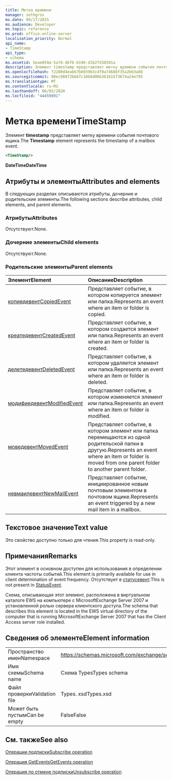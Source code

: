 ```yaml
---
title: Метка времени
manager: sethgros
ms.date: 09/17/2015
ms.audience: Developer
ms.topic: reference
ms.prod: office-online-server
localization_priority: Normal
api_name:
- TimeStamp
api_type:
- schema
ms.assetid: 5eae859a-5a74-4bf6-b196-d1b2fd38501a
description: Элемент timestamp представляет метку времени события почтового ящика.
ms.openlocfilehash: f2280d4eab67b603963c4f0a7468bf35a2b63a88
ms.sourcegitcommit: 88ec988f2bb67c1866d06b361615f3674a24e795
ms.translationtype: MT
ms.contentlocale: ru-RU
ms.lasthandoff: 06/03/2020
ms.locfileid: "44459891"
---
```

# <a name="timestamp"></a><span data-ttu-id="f5fd0-103">Метка времени</span><span class="sxs-lookup"><span data-stu-id="f5fd0-103">TimeStamp</span></span>

<span data-ttu-id="f5fd0-104">Элемент **timestamp** представляет метку времени события почтового ящика.</span><span class="sxs-lookup"><span data-stu-id="f5fd0-104">The **Timestamp** element represents the timestamp of a mailbox event.</span></span> 
  
```xml
<TimeStamp/>
```

 <span data-ttu-id="f5fd0-105">**DateTime**</span><span class="sxs-lookup"><span data-stu-id="f5fd0-105">**DateTime**</span></span>
## <a name="attributes-and-elements"></a><span data-ttu-id="f5fd0-106">Атрибуты и элементы</span><span class="sxs-lookup"><span data-stu-id="f5fd0-106">Attributes and elements</span></span>

<span data-ttu-id="f5fd0-107">В следующих разделах описываются атрибуты, дочерние и родительские элементы.</span><span class="sxs-lookup"><span data-stu-id="f5fd0-107">The following sections describe attributes, child elements, and parent elements.</span></span>
  
### <a name="attributes"></a><span data-ttu-id="f5fd0-108">Атрибуты</span><span class="sxs-lookup"><span data-stu-id="f5fd0-108">Attributes</span></span>

<span data-ttu-id="f5fd0-109">Отсутствуют.</span><span class="sxs-lookup"><span data-stu-id="f5fd0-109">None.</span></span>
  
### <a name="child-elements"></a><span data-ttu-id="f5fd0-110">Дочерние элементы</span><span class="sxs-lookup"><span data-stu-id="f5fd0-110">Child elements</span></span>

<span data-ttu-id="f5fd0-111">Отсутствуют.</span><span class="sxs-lookup"><span data-stu-id="f5fd0-111">None.</span></span>
  
### <a name="parent-elements"></a><span data-ttu-id="f5fd0-112">Родительские элементы</span><span class="sxs-lookup"><span data-stu-id="f5fd0-112">Parent elements</span></span>

|<span data-ttu-id="f5fd0-113">**Элемент**</span><span class="sxs-lookup"><span data-stu-id="f5fd0-113">**Element**</span></span>|<span data-ttu-id="f5fd0-114">**Описание**</span><span class="sxs-lookup"><span data-stu-id="f5fd0-114">**Description**</span></span>|
|:-----|:-----|
|[<span data-ttu-id="f5fd0-115">копиедевент</span><span class="sxs-lookup"><span data-stu-id="f5fd0-115">CopiedEvent</span></span>](copiedevent.md) <br/> |<span data-ttu-id="f5fd0-116">Представляет событие, в котором копируется элемент или папка.</span><span class="sxs-lookup"><span data-stu-id="f5fd0-116">Represents an event where an item or folder is copied.</span></span>  <br/> |
|[<span data-ttu-id="f5fd0-117">креатедевент</span><span class="sxs-lookup"><span data-stu-id="f5fd0-117">CreatedEvent</span></span>](createdevent.md) <br/> |<span data-ttu-id="f5fd0-118">Представляет событие, в котором создается элемент или папка.</span><span class="sxs-lookup"><span data-stu-id="f5fd0-118">Represents an event where an item or folder is created.</span></span>  <br/> |
|[<span data-ttu-id="f5fd0-119">делетедевент</span><span class="sxs-lookup"><span data-stu-id="f5fd0-119">DeletedEvent</span></span>](deletedevent.md) <br/> |<span data-ttu-id="f5fd0-120">Представляет событие, в котором удаляется элемент или папка.</span><span class="sxs-lookup"><span data-stu-id="f5fd0-120">Represents an event where an item or folder is deleted.</span></span>  <br/> |
|[<span data-ttu-id="f5fd0-121">модифиедевент</span><span class="sxs-lookup"><span data-stu-id="f5fd0-121">ModifiedEvent</span></span>](modifiedevent.md) <br/> |<span data-ttu-id="f5fd0-122">Представляет событие, в котором изменяется элемент или папка.</span><span class="sxs-lookup"><span data-stu-id="f5fd0-122">Represents an event where an item or folder is modified.</span></span>  <br/> |
|[<span data-ttu-id="f5fd0-123">моведевент</span><span class="sxs-lookup"><span data-stu-id="f5fd0-123">MovedEvent</span></span>](movedevent.md) <br/> |<span data-ttu-id="f5fd0-124">Представляет событие, в котором элемент или папка перемещаются из одной родительской папки в другую.</span><span class="sxs-lookup"><span data-stu-id="f5fd0-124">Represents an event where an item or folder is moved from one parent folder to another parent folder.</span></span>  <br/> |
|[<span data-ttu-id="f5fd0-125">невмаилевент</span><span class="sxs-lookup"><span data-stu-id="f5fd0-125">NewMailEvent</span></span>](newmailevent.md) <br/> |<span data-ttu-id="f5fd0-126">Представляет событие, инициированное новым почтовым элементом в почтовом ящике.</span><span class="sxs-lookup"><span data-stu-id="f5fd0-126">Represents an event triggered by a new mail item in a mailbox.</span></span>  <br/> |
   
## <a name="text-value"></a><span data-ttu-id="f5fd0-127">Текстовое значение</span><span class="sxs-lookup"><span data-stu-id="f5fd0-127">Text value</span></span>

<span data-ttu-id="f5fd0-128">Это свойство доступно только для чтения.</span><span class="sxs-lookup"><span data-stu-id="f5fd0-128">This property is read-only.</span></span>
  
## <a name="remarks"></a><span data-ttu-id="f5fd0-129">Примечания</span><span class="sxs-lookup"><span data-stu-id="f5fd0-129">Remarks</span></span>

<span data-ttu-id="f5fd0-130">Этот элемент в основном доступен для использования в определении клиента частоты событий.</span><span class="sxs-lookup"><span data-stu-id="f5fd0-130">This element is primarily available for use in client determination of event frequency.</span></span> <span data-ttu-id="f5fd0-131">Отсутствует в [статусевент](statusevent.md).</span><span class="sxs-lookup"><span data-stu-id="f5fd0-131">This is not present in [StatusEvent](statusevent.md).</span></span>
  
<span data-ttu-id="f5fd0-132">Схема, описывающая этот элемент, расположена в виртуальном каталоге EWS на компьютере с MicrosoftExchange Server 2007 и установленной ролью сервера клиентского доступа.</span><span class="sxs-lookup"><span data-stu-id="f5fd0-132">The schema that describes this element is located in the EWS virtual directory of the computer that is running MicrosoftExchange Server 2007 that has the Client Access server role installed.</span></span>
  
## <a name="element-information"></a><span data-ttu-id="f5fd0-133">Сведения об элементе</span><span class="sxs-lookup"><span data-stu-id="f5fd0-133">Element information</span></span>

|||
|:-----|:-----|
|<span data-ttu-id="f5fd0-134">Пространство имен</span><span class="sxs-lookup"><span data-stu-id="f5fd0-134">Namespace</span></span>  <br/> |https://schemas.microsoft.com/exchange/services/2006/types  <br/> |
|<span data-ttu-id="f5fd0-135">Имя схемы</span><span class="sxs-lookup"><span data-stu-id="f5fd0-135">Schema name</span></span>  <br/> |<span data-ttu-id="f5fd0-136">Схема Types</span><span class="sxs-lookup"><span data-stu-id="f5fd0-136">Types schema</span></span>  <br/> |
|<span data-ttu-id="f5fd0-137">Файл проверки</span><span class="sxs-lookup"><span data-stu-id="f5fd0-137">Validation file</span></span>  <br/> |<span data-ttu-id="f5fd0-138">Types. xsd</span><span class="sxs-lookup"><span data-stu-id="f5fd0-138">Types.xsd</span></span>  <br/> |
|<span data-ttu-id="f5fd0-139">Может быть пустым</span><span class="sxs-lookup"><span data-stu-id="f5fd0-139">Can be empty</span></span>  <br/> |<span data-ttu-id="f5fd0-140">False</span><span class="sxs-lookup"><span data-stu-id="f5fd0-140">False</span></span>  <br/> |
   
## <a name="see-also"></a><span data-ttu-id="f5fd0-141">См. также</span><span class="sxs-lookup"><span data-stu-id="f5fd0-141">See also</span></span>



[<span data-ttu-id="f5fd0-142">Операции подписки</span><span class="sxs-lookup"><span data-stu-id="f5fd0-142">Subscribe operation</span></span>](subscribe-operation.md)
  
[<span data-ttu-id="f5fd0-143">Операция GetEvents</span><span class="sxs-lookup"><span data-stu-id="f5fd0-143">GetEvents operation</span></span>](getevents-operation.md)
  
[<span data-ttu-id="f5fd0-144">Операция по отмене подписки</span><span class="sxs-lookup"><span data-stu-id="f5fd0-144">Unsubscribe operation</span></span>](unsubscribe-operation.md)

